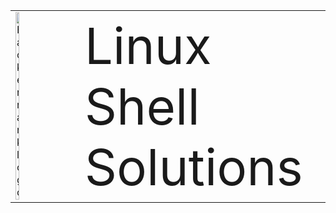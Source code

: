 
<table style="border:0px solid white;">
  <tr>
    <td>
        <img src="https://blog.hackerrank.com/wp-content/uploads/2017/10/logo_HRwordmark2700x670_2-1.png" style="width:25%;height:auto;" alt="Hackerrank logo" />
    </td>
    <td>
        <h7 style="font-size:80px"> Linux Shell Solutions </h7>
    </td>
  </tr>
</table>
